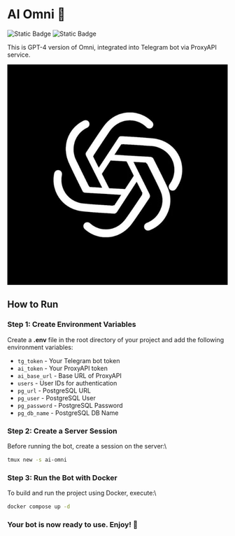 # AI Omni 🤖

![Static Badge](https://img.shields.io/badge/Python-3\.12-blue)
![Static Badge](https://img.shields.io/badge/Telegram_API-7\.4-re)

This is GPT-4 version of Omni, integrated into Telegram bot via ProxyAPI service.

![logo](./assets/logo.jpg)

## How to Run

### Step 1: Create Environment Variables

Create a **.env** file in the root directory of your project and add the following environment variables:

- `tg_token` - Your Telegram bot token
- `ai_token` - Your ProxyAPI token
- `ai_base_url` - Base URL of ProxyAPI
- `users` - User IDs for authentication
- `pg_url` - PostgreSQL URL
- `pg_user` - PostgreSQL User
- `pg_password` - PostgreSQL Password
- `pg_db_name` - PostgreSQL DB Name

### Step 2: Create a Server Session

Before running the bot, create a session on the server:\

```bash
tmux new -s ai-omni
```

### Step 3: Run the Bot with Docker

To build and run the project using Docker, execute:\

```bash
docker compose up -d
```

### Your bot is now ready to use. Enjoy! 💫
